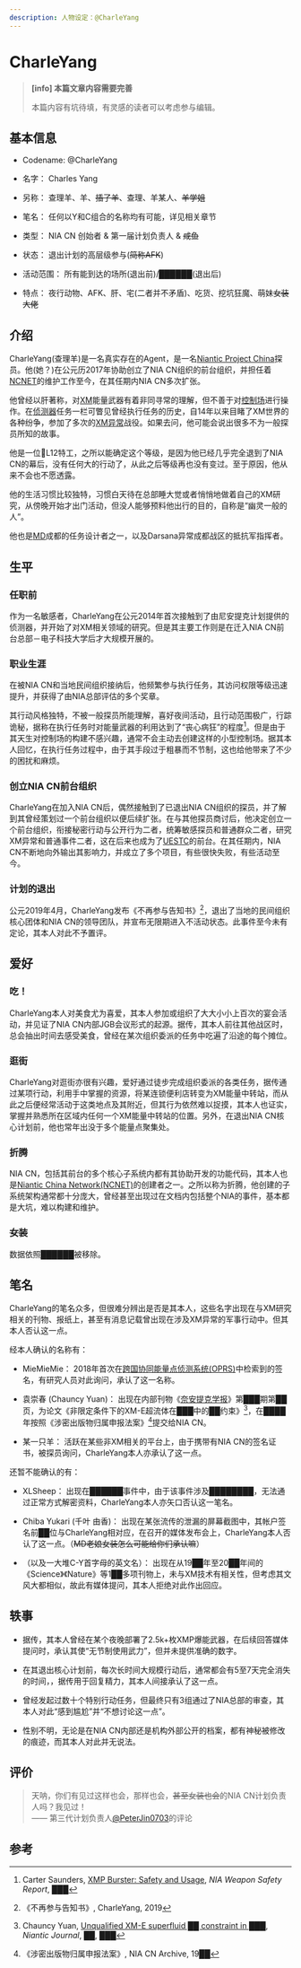 ```yaml
---
description: 人物设定：@CharleYang
---
```


# CharleYang

> **[info] 本篇文章内容需要完善**
>
> 本篇内容有坑待填，有灵感的读者可以考虑参与编辑。

## 基本信息

- Codename: @CharleYang

- 名字： Charles Yang

- 另称： 查理羊、羊、~~插了羊~~、查理、羊某人、~~羊学姐~~

- 笔名： 任何以Y和C组合的名称均有可能，详见相关章节

- 类型： NIA CN 创始者 & 第一届计划负责人 & ~~咸鱼~~

- 状态： 退出计划的高层级参与(~~简称AFK~~)

- 活动范围： 所有能到达的场所(退出前)/██████(退出后)

- 特点： 夜行动物、AFK、肝、宅(二者并不矛盾)、吃货、挖坑狂魔、萌妹~~女装大佬~~

## 介绍

CharleYang(查理羊)是一名真实存在的Agent，是一名[Niantic Project China](/setting/entity/NIACN.md)探员。他(她？)在公元历2017年协助创立了NIA CN组织的前台组织，并担任着[NCNET](/setting/entity/NCNET.md)的维护工作至今，在其任期内NIA CN多次扩张。

他曾经以肝著称，对[XM](/setting/entity/XM.md)能量武器有着非同寻常的理解，但不善于对[控制场](/setting/entity/ControlField.md)进行操作。在[侦测器](/setting/entity/Scanner.md)任务一栏可瞥见曾经执行任务的历史，自14年以来目睹了XM世界的各种纷争，参加了多次的[XM异常](/setting/entity/XMAnomaly.md)战役。如果去问，他可能会说出很多不为一般探员所知的故事。

他是一位🎀L12特工，之所以能确定这个等级，是因为他已经几乎完全退到了NIA CN的幕后，没有任何大的行动了，从此之后等级再也没有变过。至于原因，他从来不会也不愿透露。

他的生活习惯比较独特，习惯白天待在总部睡大觉或者悄悄地做着自己的XM研究，从傍晚开始才出门活动，但没人能够预料他出行的目的，自称是“幽灵一般的人”。

他也是[MD](/setting/entity/MissionDay.md)成都的任务设计者之一，以及Darsana异常成都战区的抵抗军指挥者。

## 生平

### 任职前

作为一名敏感者，CharleYang在公元2014年首次接触到了由尼安提克计划提供的侦测器，并开始了对XM相关领域的研究。但是其主要工作则是在迁入NIA CN前台总部－电子科技大学后才大规模开展的。

### 职业生涯

在被NIA CN和当地民间组织接纳后，他频繁参与执行任务，其访问权限等级迅速提升，并获得了由NIA总部评估的多个奖章。

其行动风格独特，不被一般探员所能理解，喜好夜间活动，且行动范围极广，行踪诡秘，据称在执行任务时对能量武器的利用达到了“丧心病狂”的程度[^3]。但是由于其天生对控制场的构建不感兴趣，通常不会主动去创建这样的小型控制场。据其本人回忆，在执行任务过程中，由于其手段过于粗暴而不节制，这也给他带来了不少的困扰和麻烦。

### 创立NIA CN前台组织

CharleYang在加入NIA CN后，偶然接触到了已退出NIA CN组织的探员，并了解到其曾经策划过一个前台组织以便后续扩张。在与其他探员商讨后，他决定创立一个前台组织，衔接秘密行动与公开行为二者，统筹敏感探员和普通群众二者，研究XM异常和普通事件二者，这在后来也成为了[UESTC](/setting/entity/UESTC-Org.md)的前台。在其任期内，NIA CN不断地向外输出其影响力，并成立了多个项目，有些很快失败，有些活动至今。

### 计划的退出

公元2019年4月，CharleYang发布《不再参与告知书》[^4]，退出了当地的民间组织核心团体和NIA CN的领导团队，并宣布无限期进入不活动状态。此事件至今未有定论，其本人对此不予置评。

## 爱好

### 吃！

CharleYang本人对美食尤为喜爱，其本人参加或组织了大大小小上百次的宴会活动，并见证了NIA CN内部JGB会议形式的起源。据传，其本人前往其他战区时，总会抽出时间去感受美食，曾经在某次组织委派的任务中吃遍了沿途的每个摊位。

### 逛街

CharleYang对逛街亦很有兴趣，爱好通过徒步完成组织委派的各类任务，据传通过某项行动，利用手中掌握的资源，将某连锁便利店转变为XM能量中转站，而从此之后便经常活动于这类地点及其附近，但其行为依然难以捉摸，其本人也证实，掌握并熟悉所在区域内任何一个XM能量中转站的位置。另外，在退出NIA CN核心计划前，他也常年出没于多个能量点聚集处。

### 折腾

NIA CN，包括其前台的多个核心子系统内都有其协助开发的功能代码，其本人也是[Niantic China Network(NCNET)](/setting/entity/NCNET.md)的创建者之一。之所以称为折腾，他创建的子系统架构通常都十分庞大，曾经甚至出现过在文档内包括整个NIA的事件，基本都是大坑，难以构建和维护。

### ~~女装~~

数据依照██████被移除。

## 笔名

CharleYang的笔名众多，但很难分辨出是否是其本人，这些名字出现在与XM研究相关的刊物、报纸上，甚至有消息记载曾出现在涉及XM异常的军事行动中。但其本人否认这一点。

经本人确认的名称有：

- MieMieMie： 2018年首次在[跨国协同能量点侦测系统(OPRS)](/setting/entity/OPRS.md)中检索到的签名，有研究人员对此询问，承认了这一名称。

- 袁崇春 (Chauncy Yuan)： 出现在内部刊物《[奈安提克学报](/setting/entity/NIAJournal.md)》第███期第██页，为论文《非限定条件下的XM-E超流体在███中的██约束》[^1]，在████年按照《涉密出版物归属申报法案》[^2]提交给NIA CN。

- 某一只羊： 活跃在某些非XM相关的平台上，由于携带有NIA CN的签名证书，被探员询问，CharleYang本人亦承认了这一点。

还暂不能确认的有：

- XLSheep： 出现在██████事件中，由于该事件涉及████████，无法通过正常方式解密资料，CharleYang本人亦矢口否认这一笔名。

- Chiba Yukari (千叶 由香)： 出现在某张流传的泄漏的屏幕截图中，其帐户签名前██位与CharleYang相对应，在召开的媒体发布会上，CharleYang本人否认了这一点。（~~MD老娘女装怎么可能给你们承认嘛~~）

- （以及一大堆C-Y首字母的英文名）： 出现在从19██年至20██年间的《Science》《Nature》等1██多项刊物上，未与XM技术有相关性，但考虑其文风大都相似，故此有媒体提问，其本人拒绝对此作出回应。

## 轶事

- 据传，其本人曾经在某个夜晚部署了2.5k+枚XMP爆能武器，在后续回答媒体提问时，承认其使“无节制使用武力”，但并未提供准确的数字。

- 在其退出核心计划前，每次长时间大规模行动后，通常都会有5至7天完全消失的时间，，据传用于回复精力，其本人间接承认了这一点。

- 曾经发起过数十个特别行动任务，但最终只有3组通过了NIA总部的审查，其本人对此“感到尴尬”并“不想讨论这一点”。

- 性别不明，无论是在NIA CN内部还是机构外部公开的档案，都有神秘被修改的痕迹，而其本人对此并无说法。

## 评价

> 天呐，你们有见过这样也会，那样也会，~~甚至女装也会~~的NIA CN计划负责人吗？我见过！  
> —— 第三代计划负责人[@PeterJin0703](/setting/person/Peterjin0703.md)的评论  

## 参考

[^1]: Chauncy Yuan, [Unqualified XM-E superfluid ██ constraint in ███](), *Niantic Journal*, ██, ███  
[^2]: 《涉密出版物归属申报法案》, NIA CN Archive, 19██  
[^3]: Carter Saunders, [XMP Burster: Safety and Usage](), *NIA Weapon Safety Report*, ███  
[^4]: 《不再参与告知书》, CharleYang, 2019
